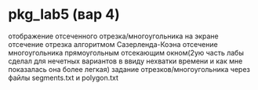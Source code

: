 # pkg_lab5 (вар 4)
отображение отсеченного отрезка/многоугольника на экране
отсечение отрезка алгоритмом Сазерленда-Коэна
отсечение многоугольника прямоугольным отсекающим окном(2ую часть лабы сделал для нечетных вариантов в ввиду нехватки времени и как мне показалась она более легкая) 
задание отрезков/многоугольника через файлы segments.txt и polygon.txt

